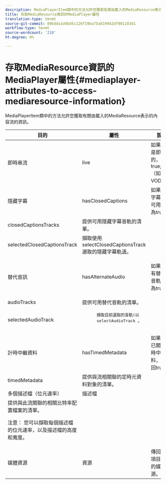 ```yaml
---
description: MediaPlayerItem類中的方法允許您獲取有關由載入的MediaResource表示的內容流的資訊。
title: 存取MediaResource資訊的MediaPlayer屬性
translation-type: tm+mt
source-git-commit: 89bdda1d4bd5c126f19ba75a819942df901183d1
workflow-type: tm+mt
source-wordcount: '210'
ht-degree: 0%

---
```



# 存取MediaResource資訊的MediaPlayer屬性{#mediaplayer-attributes-to-access-mediaresource-information}

MediaPlayerItem類中的方法允許您獲取有關由載入的MediaResource表示的內容流的資訊。

<table frame="all" colsep="1" rowsep="1" id="table_46225307CA5B4BB1869576E0B9141E38"> 
 <thead> 
  <tr rowsep="1"> 
   <th colname="1" class="entry"> 目的 </th> 
   <th colname="2" class="entry"> 屬性 </th> 
   <th colname="3" class="entry"> 說明 </th> 
  </tr> 
 </thead>
 <tbody> 
  <tr rowsep="1"> 
   <td colname="1"> 即時串流 </td> 
   <td colname="2"> <span class="codeph"> live  </span> </td> 
   <td colname="3"> 如果串流是即時的，則為true;false（如果是VOD）。 </td> 
  </tr> 
  <tr rowsep="1"> 
   <td colname="1" morerows="2"> 隱藏字幕 </td> 
   <td colname="2"> <span class="codeph"> hasClosedCaptions  </span> </td> 
   <td colname="3"> 如果隱藏字幕音軌可用，則為true。 </td> 
  </tr> 
  <tr rowsep="1"> 
   <td colname="2"> <span class="codeph"> closedCaptionsTracks  </span> </td> 
   <td colname="3"> 提供可用隱藏字幕音軌的清單。 </td> 
  </tr> 
  <tr rowsep="1"> 
   <td colname="2"> <span class="codeph"> selectedClosedCaptionsTrack  </span> </td> 
   <td colname="3"> 擷取使用<span class="codeph"> selectClosedCaptionsTrack </span>選取的隱藏字幕軌道。 </td> 
  </tr> 
  <tr rowsep="1"> 
   <td colname="1" morerows="2"> 替代音訊 </td> 
   <td colname="2"> <span class="codeph"> hasAlternateAudio  </span> </td> 
   <td colname="3"> <p>如果串流有替代的音軌，則為true。 </p> </td> 
  </tr> 
  <tr rowsep="1"> 
   <td colname="2"> <span class="codeph"> audioTracks  </span> </td> 
   <td colname="3"> 提供可用替代音軌的清單。 </td> 
  </tr> 
  <tr rowsep="1"> 
   <td colname="2"> <span class="codeph"> selectedAudioTrack  </span> </td> 
   <td colname="3"> 
    <pre>
      擷取目前選取的音軌(以 
     <span class="codeph"> selectAudioTrack </span>。 
    </pre> </td> 
  </tr> 
  <tr rowsep="1"> 
   <td colname="1" morerows="1"> 計時中繼資料 </td> 
   <td colname="2"> <span class="codeph"> hasTimedMetadata  </span> </td> 
   <td colname="3"> 如果串流已關聯計時中繼資料，則返回true。 </td> 
  </tr> 
  <tr rowsep="1"> 
   <td colname="2"> <span class="codeph"> timedMetadata  </span> </td> 
   <td colname="3"> 提供與流相關聯的定時元資料對象的清單。 </td> 
  </tr> 
  <tr rowsep="1"> 
   <td colname="1" morerows="1"> 多個描述檔（位元速率） </td> 
   <td colname="2" morerows="1"> <span class="codeph"> 描述檔  </span> </td> 
   <td colname="3"> </td> 
  </tr> 
  <tr rowsep="1"> 
   <td colname="3"> 提供與此流關聯的相關比特率配置檔案的清單。 <p>注意： 您可以擷取每個描述檔的位元速率，以及描述檔的高度和寬度。 </p> </td> 
  </tr> 
  <tr rowsep="1"> 
   <td colname="1"> 媒體資源 </td> 
   <td colname="2"> <span class="codeph"> 資源  </span> </td> 
   <td colname="3"> 傳回與此項目關聯的媒體資源。 </td> 
  </tr> 
 </tbody> 
</table>

